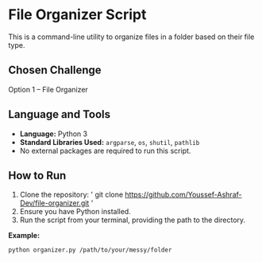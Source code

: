 # File Organizer Script

This is a command-line utility to organize files in a folder based on their file type.

## Chosen Challenge
Option 1 – File Organizer

## Language and Tools
- **Language:** Python 3
- **Standard Libraries Used:** `argparse`, `os`, `shutil`, `pathlib`
- No external packages are required to run this script.


## How to Run
1. Clone the repository: ' git clone https://github.com/Youssef-Ashraf-Dev/file-organizer.git '
2. Ensure you have Python installed. 
3. Run the script from your terminal, providing the path to the directory.

**Example:**
```bash
python organizer.py /path/to/your/messy/folder